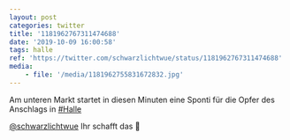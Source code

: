 ```yaml
---
layout: post
categories: twitter
title: '1181962767311474688'
date: '2019-10-09 16:00:58'
tags: halle
ref: 'https://twitter.com/schwarzlichtwue/status/1181962767311474688'
media:
    - file: '/media/1181962755831672832.jpg'
---
```

Am unteren Markt startet in diesen Minuten eine Sponti für die Opfer des Anschlags in [#Halle](/t/halle)   


[@schwarzlichtwue](https://twitter.com/schwarzlichtwue) Ihr schafft das 💪  

